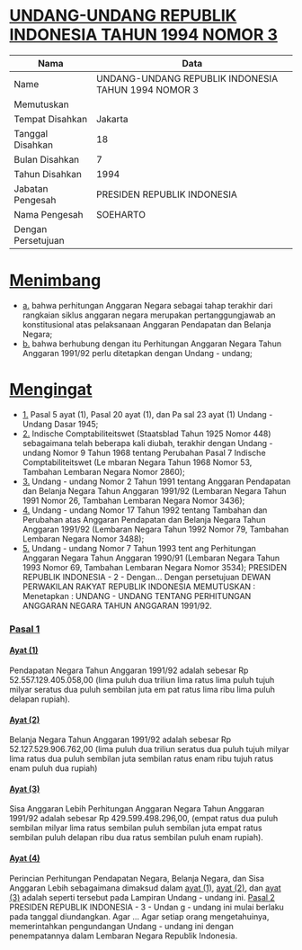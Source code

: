 # [UNDANG-UNDANG REPUBLIK INDONESIA TAHUN 1994 NOMOR 3](http://example.org/legal/document/uu/1994/3)

| Nama | Data |
| ------ | ----- |
|Name|UNDANG-UNDANG REPUBLIK INDONESIA TAHUN 1994 NOMOR 3|
|Memutuskan||
|Tempat Disahkan|Jakarta|
|Tanggal Disahkan|18|
|Bulan Disahkan|7|
|Tahun Disahkan|1994|
|Jabatan Pengesah|PRESIDEN REPUBLIK INDONESIA|
|Nama Pengesah|SOEHARTO|
|Dengan Persetujuan||
# [Menimbang](http://example.org/legal/document/uu/1994/3/menimbang)

* [a.](http://example.org/legal/document/uu/1994/3/menimbang/point/a) bahwa perhitungan Anggaran Negara sebagai tahap terakhir dari rangkaian siklus anggaran negara merupakan pertanggungjawab an konstitusional atas pelaksanaan Anggaran Pendapatan dan Belanja Negara;
* [b.](http://example.org/legal/document/uu/1994/3/menimbang/point/b) bahwa berhubung dengan itu Perhitungan Anggaran Negara Tahun Anggaran 1991/92 perlu ditetapkan dengan Undang - undang;
# [Mengingat](http://example.org/legal/document/uu/1994/3/mengingat)

* [1.](http://example.org/legal/document/uu/1994/3/mengingat/point/0001) Pasal 5 ayat (1), Pasal 20 ayat (1), dan Pa sal 23 ayat (1) Undang - Undang Dasar 1945;
* [2.](http://example.org/legal/document/uu/1994/3/mengingat/point/0002) Indische Comptabiliteitswet (Staatsblad Tahun 1925 Nomor 448) sebagaimana telah beberapa kali diubah, terakhir dengan Undang - undang Nomor 9 Tahun 1968 tentang Perubahan Pasal 7 Indische Comptabiliteitswet (Le mbaran Negara Tahun 1968 Nomor 53, Tambahan Lembaran Negara Nomor 2860);
* [3.](http://example.org/legal/document/uu/1994/3/mengingat/point/0003) Undang - undang Nomor 2 Tahun 1991 tentang Anggaran Pendapatan dan Belanja Negara Tahun Anggaran 1991/92 (Lembaran Negara Tahun 1991 Nomor 26, Tambahan Lembaran Negara Nomor 3436);
* [4.](http://example.org/legal/document/uu/1994/3/mengingat/point/0004) Undang - undang Nomor 17 Tahun 1992 tentang Tambahan dan Perubahan atas Anggaran Pendapatan dan Belanja Negara Tahun Anggaran 1991/92 (Lembaran Negara Tahun 1992 Nomor 79, Tambahan Lembaran Negara Nomor 3488);
* [5.](http://example.org/legal/document/uu/1994/3/mengingat/point/0005) Undang - undang Nomor 7 Tahun 1993 tent ang Perhitungan Anggaran Negara Tahun Anggaran 1990/91 (Lembaran Negara Tahun 1993 Nomor 69, Tambahan Lembaran Negara Nomor 3534); PRESIDEN REPUBLIK INDONESIA - 2 - Dengan... Dengan persetujuan DEWAN PERWAKILAN RAKYAT REPUBLIK INDONESIA MEMUTUSKAN : Menetapkan : UNDANG - UNDANG TENTANG PERHITUNGAN ANGGARAN NEGARA TAHUN ANGGARAN 1991/92.

### [Pasal 1](http://example.org/legal/document/uu/1994/3/pasal/0001)

#### [Ayat (1)](http://example.org/legal/document/uu/1994/3/pasal/0001/version/19940718/ayat/0001)
Pendapatan Negara Tahun Anggaran 1991/92 adalah sebesar Rp 52.557.129.405.058,00 (lima puluh dua triliun lima ratus lima puluh tujuh milyar seratus dua puluh sembilan juta em pat ratus lima ribu lima puluh delapan rupiah).

#### [Ayat (2)](http://example.org/legal/document/uu/1994/3/pasal/0001/version/19940718/ayat/0002)
Belanja Negara Tahun Anggaran 1991/92 adalah sebesar Rp 52.127.529.906.762,00 (lima puluh dua triliun seratus dua puluh tujuh milyar lima ratus dua puluh sembilan juta sembilan ratus enam ribu tujuh ratus enam puluh dua rupiah)

#### [Ayat (3)](http://example.org/legal/document/uu/1994/3/pasal/0001/version/19940718/ayat/0003)
Sisa Anggaran Lebih Perhitungan Anggaran Negara Tahun Anggaran 1991/92 adalah sebesar Rp 429.599.498.296,00, (empat ratus dua puluh sembilan milyar lima ratus sembilan puluh sembilan juta empat ratus sembilan puluh delapan ribu dua ratus sembilan puluh enam rupiah).

#### [Ayat (4)](http://example.org/legal/document/uu/1994/3/pasal/0001/version/19940718/ayat/0004)
Perincian Perhitungan Pendapatan Negara, Belanja Negara, dan Sisa Anggaran Lebih sebagaimana dimaksud dalam [ayat (1)](http://example.org/legal/document/uu/1994/3/pasal/0001/version/19940718/ayat/0001), [ayat (2)](http://example.org/legal/document/uu/1994/3/pasal/0001/version/19940718/ayat/0002), dan [ayat (3)](http://example.org/legal/document/uu/1994/3/pasal/0001/version/19940718/ayat/0003) adalah seperti tersebut pada Lampiran Undang - undang ini. [Pasal 2](http://example.org/legal/document/uu/1994/3/pasal/0002) PRESIDEN REPUBLIK INDONESIA - 3 - Undan g - undang ini mulai berlaku pada tanggal diundangkan. Agar ... Agar setiap orang mengetahuinya, memerintahkan pengundangan Undang - undang ini dengan penempatannya dalam Lembaran Negara Republik Indonesia.
